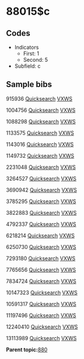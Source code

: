 # 88015$c

## Codes

-   Indicators
    -   First: 1
    -   Second: 5
-   Subfield: c

## Sample bibs

915936 [Quicksearch](https://search.library.yale.edu/catalog/915936) [VXWS](http://prodorbis.library.yale.edu:7014/vxws/GetHoldingsService?bibId=915936)

1004756 [Quicksearch](https://search.library.yale.edu/catalog/1004756) [VXWS](http://prodorbis.library.yale.edu:7014/vxws/GetHoldingsService?bibId=1004756)

1088298 [Quicksearch](https://search.library.yale.edu/catalog/1088298) [VXWS](http://prodorbis.library.yale.edu:7014/vxws/GetHoldingsService?bibId=1088298)

1133575 [Quicksearch](https://search.library.yale.edu/catalog/1133575) [VXWS](http://prodorbis.library.yale.edu:7014/vxws/GetHoldingsService?bibId=1133575)

1143016 [Quicksearch](https://search.library.yale.edu/catalog/1143016) [VXWS](http://prodorbis.library.yale.edu:7014/vxws/GetHoldingsService?bibId=1143016)

1149732 [Quicksearch](https://search.library.yale.edu/catalog/1149732) [VXWS](http://prodorbis.library.yale.edu:7014/vxws/GetHoldingsService?bibId=1149732)

2231048 [Quicksearch](https://search.library.yale.edu/catalog/2231048) [VXWS](http://prodorbis.library.yale.edu:7014/vxws/GetHoldingsService?bibId=2231048)

3264527 [Quicksearch](https://search.library.yale.edu/catalog/3264527) [VXWS](http://prodorbis.library.yale.edu:7014/vxws/GetHoldingsService?bibId=3264527)

3690942 [Quicksearch](https://search.library.yale.edu/catalog/3690942) [VXWS](http://prodorbis.library.yale.edu:7014/vxws/GetHoldingsService?bibId=3690942)

3785295 [Quicksearch](https://search.library.yale.edu/catalog/3785295) [VXWS](http://prodorbis.library.yale.edu:7014/vxws/GetHoldingsService?bibId=3785295)

3822883 [Quicksearch](https://search.library.yale.edu/catalog/3822883) [VXWS](http://prodorbis.library.yale.edu:7014/vxws/GetHoldingsService?bibId=3822883)

4792337 [Quicksearch](https://search.library.yale.edu/catalog/4792337) [VXWS](http://prodorbis.library.yale.edu:7014/vxws/GetHoldingsService?bibId=4792337)

6218214 [Quicksearch](https://search.library.yale.edu/catalog/6218214) [VXWS](http://prodorbis.library.yale.edu:7014/vxws/GetHoldingsService?bibId=6218214)

6250730 [Quicksearch](https://search.library.yale.edu/catalog/6250730) [VXWS](http://prodorbis.library.yale.edu:7014/vxws/GetHoldingsService?bibId=6250730)

7293180 [Quicksearch](https://search.library.yale.edu/catalog/7293180) [VXWS](http://prodorbis.library.yale.edu:7014/vxws/GetHoldingsService?bibId=7293180)

7765656 [Quicksearch](https://search.library.yale.edu/catalog/7765656) [VXWS](http://prodorbis.library.yale.edu:7014/vxws/GetHoldingsService?bibId=7765656)

7834724 [Quicksearch](https://search.library.yale.edu/catalog/7834724) [VXWS](http://prodorbis.library.yale.edu:7014/vxws/GetHoldingsService?bibId=7834724)

10147323 [Quicksearch](https://search.library.yale.edu/catalog/10147323) [VXWS](http://prodorbis.library.yale.edu:7014/vxws/GetHoldingsService?bibId=10147323)

10591317 [Quicksearch](https://search.library.yale.edu/catalog/10591317) [VXWS](http://prodorbis.library.yale.edu:7014/vxws/GetHoldingsService?bibId=10591317)

11197496 [Quicksearch](https://search.library.yale.edu/catalog/11197496) [VXWS](http://prodorbis.library.yale.edu:7014/vxws/GetHoldingsService?bibId=11197496)

12240410 [Quicksearch](https://search.library.yale.edu/catalog/12240410) [VXWS](http://prodorbis.library.yale.edu:7014/vxws/GetHoldingsService?bibId=12240410)

13113989 [Quicksearch](https://search.library.yale.edu/catalog/13113989) [VXWS](http://prodorbis.library.yale.edu:7014/vxws/GetHoldingsService?bibId=13113989)

**Parent topic:**[880](../../tags/880/880.md)

